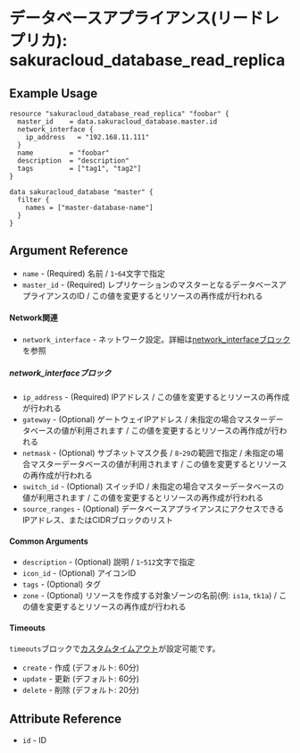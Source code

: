 # データベースアプライアンス(リードレプリカ): sakuracloud_database_read_replica

## Example Usage

```hcl
resource "sakuracloud_database_read_replica" "foobar" {
  master_id    = data.sakuracloud_database.master.id
  network_interface {
    ip_address   = "192.168.11.111"
  }
  name         = "foobar"
  description  = "description"
  tags         = ["tag1", "tag2"]
}

data sakuracloud_database "master" {
  filter {
    names = ["master-database-name"]
  }
}
```

## Argument Reference

* `name` - (Required) 名前 / `1`-`64`文字で指定
* `master_id` - (Required) レプリケーションのマスターとなるデータベースアプライアンスのID /  この値を変更するとリソースの再作成が行われる

#### Network関連

- `network_interface` - ネットワーク設定。詳細は[network_interfaceブロック](#network_interface)を参照

##### network_interfaceブロック

* `ip_address` - (Required) IPアドレス / この値を変更するとリソースの再作成が行われる
* `gateway` - (Optional) ゲートウェイIPアドレス / 未指定の場合マスターデータベースの値が利用されます / この値を変更するとリソースの再作成が行われる
* `netmask` - (Optional) サブネットマスク長 / `8`-`29`の範囲で指定 / 未指定の場合マスターデータベースの値が利用されます / この値を変更するとリソースの再作成が行われる
* `switch_id` - (Optional) スイッチID / 未指定の場合マスターデータベースの値が利用されます / この値を変更するとリソースの再作成が行われる
* `source_ranges` - (Optional) データベースアプライアンスにアクセスできるIPアドレス、またはCIDRブロックのリスト

#### Common Arguments

* `description` - (Optional) 説明 / `1`-`512`文字で指定
* `icon_id` - (Optional) アイコンID
* `tags` - (Optional) タグ
* `zone` - (Optional) リソースを作成する対象ゾーンの名前(例: `is1a`, `tk1a`) / この値を変更するとリソースの再作成が行われる

#### Timeouts

`timeouts`ブロックで[カスタムタイムアウト](https://www.terraform.io/docs/configuration/resources.html#operation-timeouts)が設定可能です。  

* `create` - 作成 (デフォルト: 60分)
* `update` - 更新 (デフォルト: 60分)
* `delete` - 削除 (デフォルト: 20分)

## Attribute Reference

* `id` - ID
